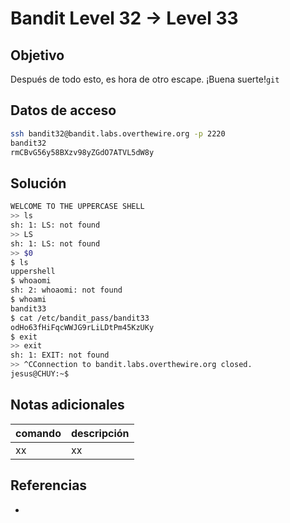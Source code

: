 # Bandit Level 32 → Level 33

## Objetivo
Después de todo esto, es hora de otro escape. ¡Buena suerte!`git`

## Datos de acceso
```bash
ssh bandit32@bandit.labs.overthewire.org -p 2220
bandit32
rmCBvG56y58BXzv98yZGdO7ATVL5dW8y
```

## Solución
```bash
WELCOME TO THE UPPERCASE SHELL
>> ls
sh: 1: LS: not found
>> LS
sh: 1: LS: not found
>> $0
$ ls
uppershell
$ whoaomi
sh: 2: whoaomi: not found
$ whoami
bandit33
$ cat /etc/bandit_pass/bandit33
odHo63fHiFqcWWJG9rLiLDtPm45KzUKy
$ exit
>> exit
sh: 1: EXIT: not found
>> ^CConnection to bandit.labs.overthewire.org closed.
jesus@CHUY:~$
```

## Notas adicionales
| comando | descripción |
| ------ | ------ |
| xx | xx |

## Referencias
- []()
